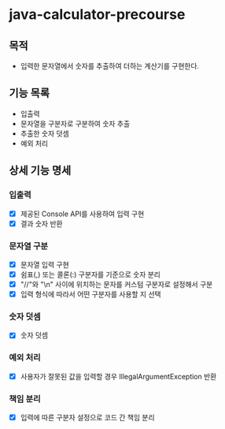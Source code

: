# java-calculator-precourse
## 목적
- 입력한 문자열에서 숫자를 추출하여 더하는 계산기를 구현한다.

## 기능 목록
- 입출력
- 문자열을 구분자로 구분하여 숫자 추출
- 추출한 숫자 덧셈
- 예외 처리

## 상세 기능 명세

### 입출력
- [x] 제공된 Console API를 사용하여 입력 구현
- [x] 결과 숫자 반환

### 문자열 구분
- [x] 문자열 입력 구현
- [x] 쉼표(,) 또는 콜론(:) 구분자를 기준으로 숫자 분리
- [x] "//"와 "\n" 사이에 위치하는 문자를 커스텀 구분자로 설정해서 구분
- [x] 입력 형식에 따라서 어떤 구분자를 사용할 지 선택

### 숫자 덧셈
- [x] 숫자 덧셈 

### 예외 처리
- [x] 사용자가 잘못된 값을 입력할 경우 IllegalArgumentException 반환

### 책임 분리
- [x] 입력에 따른 구분자 설정으로 코드 간 책임 분리
